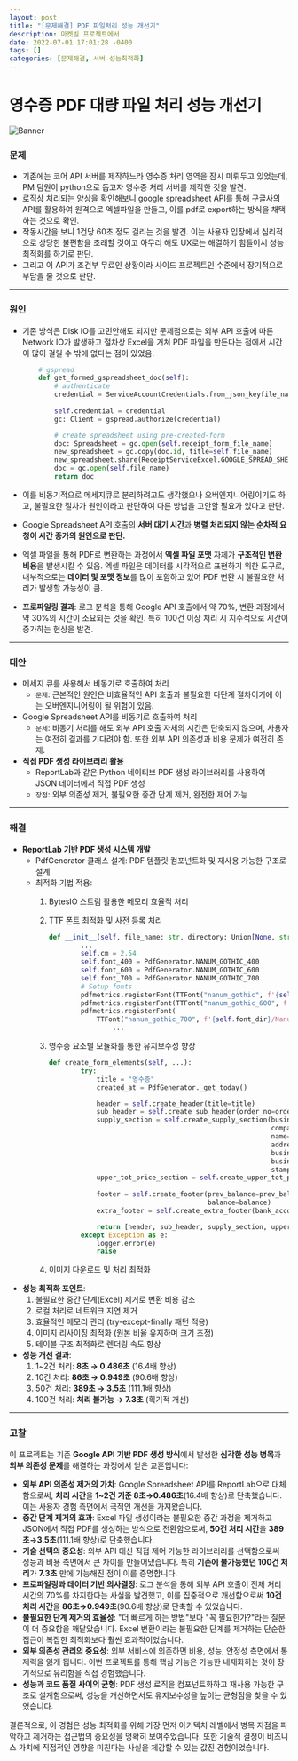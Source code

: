 ```yaml
---
layout: post
title: "[문제해결] PDF 파일처리 성능 개선기" 
description: 마켓빌 프로젝트에서
date: 2022-07-01 17:01:28 -0400
tags: []
categories: [문제해결, 서버 성능최적화]
---
```


# 영수증 PDF 대량 파일 처리 성능 개선기

![Banner](https://d585tldpucybw.cloudfront.net/sfimages/default-source/productsimages/telerik-document-processing-libraries/3-3-pdfprocessing---geometries.png?sfvrsn=3fa88917_0)

### **문제**

- 기존에는 코어 API 서버를 제작하느라 영수증 처리 영역을 잠시 미뤄두고 있었는데, PM 팀원이 python으로 돕고자 영수증 처리 서버를 제작한 것을 발견.
- 로직상 처리되는 양상을 확인해보니 google spreadsheet API를 통해 구글사의 API를 활용하여 원격으로 엑셀파일을 만들고, 이를 pdf로 export하는 방식을 채택하는 것으로 확인.
- 작동시간을 보니 1건당 60초 정도 걸리는 것을 발견. 이는 사용자 입장에서 심리적으로 상당한 불편함을 초래할 것이고 아무리 해도 UX로는 해결하기 힘들어서 성능 최적화를 하기로 판단.
- 그리고 이 API가 조건부 무료인 상황이라 사이드 프로젝트인 수준에서 장기적으로 부담을 줄 것으로 판단.

---

### **원인**

- 기존 방식은 Disk IO를 고민안해도 되지만 문제점으로는 외부 API 호출에 따른 Network IO가 발생하고 절차상 Excel을 거쳐 PDF 파일을 만든다는 점에서 시간이 많이 걸릴 수 밖에 없다는 점이 있었음.
    
    ```python
        # gspread
        def get_formed_gspreadsheet_doc(self):
            # authenticate
            credential = ServiceAccountCredentials.from_json_keyfile_name(ReceiptServiceExcel.JSON_KEY_PATH,
                                                                          ReceiptServiceExcel.SCOPE)
            self.credential = credential
            gc: Client = gspread.authorize(credential)
    
            # create spreadsheet using pre-created-form
            doc: Spreadsheet = gc.open(self.receipt_form_file_name)
            new_spreadsheet = gc.copy(doc.id, title=self.file_name)
            new_spreadsheet.share(ReceiptServiceExcel.GOOGLE_SPREAD_SHEET_ACCOUNT, perm_type='user', role='writer')
            doc = gc.open(self.file_name)
            return doc
    ```
    
- 이를 비동기적으로 메세지큐로 분리하려고도 생각했으나 오버엔지니어링이기도 하고, 불필요한 절차가 원인이라고 판단하여 다른 방법을 고안할 필요가 있다고 판단.
- Google Spreadsheet API 호출의 **서버 대기 시간**과 **병렬 처리되지 않는 순차적 요청이 시간 증가의 원인으로 판단.**
- 엑셀 파일을 통해 PDF로 변환하는 과정에서 **엑셀 파일 포맷** 자체가 **구조적인 변환 비용**을 발생시킬 수 있음. 엑셀 파일은 데이터를 시각적으로 표현하기 위한 도구로, 내부적으로는 **데이터 및 포맷 정보**를 많이 포함하고 있어 PDF 변환 시 불필요한 처리가 발생할 가능성이 큼.
- **프로파일링 결과**: 로그 분석을 통해 Google API 호출에서 약 70%, 변환 과정에서 약 30%의 시간이 소요되는 것을 확인. 특히 100건 이상 처리 시 지수적으로 시간이 증가하는 현상을 발견.

---

### **대안**

- 메세지 큐를 사용해서 비동기로 호출하여 처리
    - `문제`: 근본적인 원인은 비효율적인 API 호출과 불필요한 다단계 절차이기에 이는 오버엔지니어링이 될 위험이 있음.
- Google Spreadsheet API를 비동기로 호출하여 처리
    - `문제`: 비동기 처리를 해도 외부 API 호출 자체의 시간은 단축되지 않으며, 사용자는 여전히 결과를 기다려야 함. 또한 외부 API 의존성과 비용 문제가 여전히 존재.
- **직접 PDF 생성 라이브러리 활용**
    - ReportLab과 같은 Python 네이티브 PDF 생성 라이브러리를 사용하여 JSON 데이터에서 직접 PDF 생성
    - `장점`: 외부 의존성 제거, 불필요한 중간 단계 제거, 완전한 제어 가능

---

### **해결**

- **ReportLab 기반 PDF 생성 시스템 개발**
    - PdfGenerator 클래스 설계: PDF 템플릿 컴포넌트화 및 재사용 가능한 구조로 설계
    - 최적화 기법 적용:
        1. BytesIO 스트림 활용한 메모리 효율적 처리
        2. TTF 폰트 최적화 및 사전 등록 처리
            
            ```python
            def __init__(self, file_name: str, directory: Union[None, str] = None):
                    ...
                    self.cm = 2.54
                    self.font_400 = PdfGenerator.NANUM_GOTHIC_400
                    self.font_600 = PdfGenerator.NANUM_GOTHIC_600
                    self.font_700 = PdfGenerator.NANUM_GOTHIC_700
                    # Setup fonts
                    pdfmetrics.registerFont(TTFont("nanum_gothic", f'{self.font_dir}/NanumGothic-Regular.ttf'))
                    pdfmetrics.registerFont(TTFont("nanum_gothic_600", f'{self.font_dir}/NanumGothic-Bold.ttf'))
                    pdfmetrics.registerFont(
                        TTFont("nanum_gothic_700", f'{self.font_dir}/NanumGothic-ExtraBold.ttf'))
            				...
            ```
            
        3. 영수증 요소별 모듈화를 통한 유지보수성 향상
            
            ```python
            def create_form_elements(self, ...):
                    try:
                        title = "영수증"
                        created_at = PdfGenerator._get_today()
            
                        header = self.create_header(title=title)
                        sub_header = self.create_sub_header(order_no=order_no, name=receipt_owner)
                        supply_section = self.create_supply_section(business_no=business_no,
                                                                    company_name=company_name,
                                                                    name=employer_name,
                                                                    address=address,
                                                                    business_category=business_category,
                                                                    business_sub_category=business_sub_category,
                                                                    stamp_img_url=stamp_img_url)
                        upper_tot_price_section = self.create_upper_tot_price_section(created_at=created_at, tot_price=tot_price,
                                                                                      etc=etc)
                        footer = self.create_footer(prev_balance=prev_balance, deposit=deposit, tot_price=tot_price,
                                                    balance=balance)
                        extra_footer = self.create_extra_footer(bank_account=bank_account)
            
                        return [header, sub_header, supply_section, upper_tot_price_section, footer, extra_footer]
                    except Exception as e:
                        logger.error(e)
                        raise
            ```
            
        4. 이미지 다운로드 및 처리 최적화
- **성능 최적화 포인트**:
    1. 불필요한 중간 단계(Excel) 제거로 변환 비용 감소
    2. 로컬 처리로 네트워크 지연 제거
    3. 효율적인 메모리 관리 (try-except-finally 패턴 적용)
    4. 이미지 리사이징 최적화 (원본 비율 유지하며 크기 조정)
    5. 테이블 구조 최적화로 렌더링 속도 향상
- **성능 개선 결과**:
    1. 1~2건 처리: **8초 → 0.486초** (16.4배 향상)
    2. 10건 처리: **86초 → 0.949초** (90.6배 향상)
    3. 50건 처리: **389초 → 3.5초** (111.1배 향상)
    4. 100건 처리: **처리 불가능 → 7.3초** (획기적 개선)

---

### **고찰**

이 프로젝트는 기존 **Google API 기반 PDF 생성 방식**에서 발생한 **심각한 성능 병목**과 **외부 의존성 문제**를 해결하는 과정에서 얻은 교훈입니다:

- **외부 API 의존성 제거의 가치**: Google Spreadsheet API를 ReportLab으로 대체함으로써, **처리 시간**을 **1~2건 기준 8초→0.486초**(16.4배 향상)로 단축했습니다. 이는 사용자 경험 측면에서 극적인 개선을 가져왔습니다.
- **중간 단계 제거의 효과**: Excel 파일 생성이라는 불필요한 중간 과정을 제거하고 JSON에서 직접 PDF를 생성하는 방식으로 전환함으로써, **50건 처리 시간**을 **389초→3.5초**(111.1배 향상)로 단축했습니다.
- **기술 선택의 중요성**: 외부 API 대신 직접 제어 가능한 라이브러리를 선택함으로써 성능과 비용 측면에서 큰 차이를 만들어냈습니다. 특히 **기존에 불가능했던 100건 처리**가 **7.3초** 만에 가능해진 점이 이를 증명합니다.
- **프로파일링과 데이터 기반 의사결정**: 로그 분석을 통해 외부 API 호출이 전체 처리 시간의 70%를 차지한다는 사실을 발견했고, 이를 집중적으로 개선함으로써 **10건 처리 시간**을 **86초→0.949초**(90.6배 향상)로 단축할 수 있었습니다.
- **불필요한 단계 제거의 효율성**: "더 빠르게 하는 방법"보다 "꼭 필요한가?"라는 질문이 더 중요함을 깨달았습니다. Excel 변환이라는 불필요한 단계를 제거하는 단순한 접근이 복잡한 최적화보다 훨씬 효과적이었습니다.
- **외부 의존성 관리의 중요성**: 외부 서비스에 의존하면 비용, 성능, 안정성 측면에서 통제력을 잃게 됩니다. 이번 프로젝트를 통해 핵심 기능은 가능한 내재화하는 것이 장기적으로 유리함을 직접 경험했습니다.
- **성능과 코드 품질 사이의 균형**: PDF 생성 로직을 컴포넌트화하고 재사용 가능한 구조로 설계함으로써, 성능을 개선하면서도 유지보수성을 높이는 균형점을 찾을 수 있었습니다.

결론적으로, 이 경험은 성능 최적화를 위해 가장 먼저 아키텍처 레벨에서 병목 지점을 파악하고 제거하는 접근법의 중요성을 명확히 보여주었습니다. 또한 기술적 결정이 비즈니스 가치에 직접적인 영향을 미친다는 사실을 체감할 수 있는 값진 경험이었습니다.